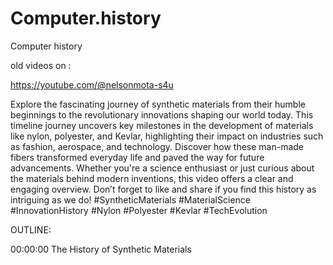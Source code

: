# Computer.history
Computer history 


old videos on :

https://youtube.com/@nelsonmota-s4u

Explore the fascinating journey of synthetic materials from their humble beginnings to the revolutionary innovations shaping our world today. This timeline journey uncovers key milestones in the development of materials like nylon, polyester, and Kevlar, highlighting their impact on industries such as fashion, aerospace, and technology. Discover how these man-made fibers transformed everyday life and paved the way for future advancements. Whether you're a science enthusiast or just curious about the materials behind modern inventions, this video offers a clear and engaging overview. Don’t forget to like and share if you find this history as intriguing as we do! #SyntheticMaterials #MaterialScience #InnovationHistory #Nylon #Polyester #Kevlar #TechEvolution

OUTLINE: 

00:00:00 The History of Synthetic Materials
